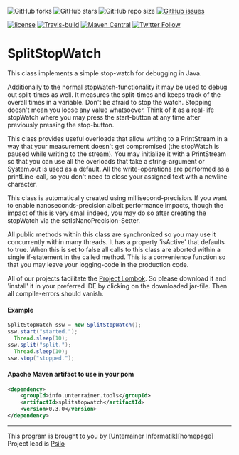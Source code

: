 ![GitHub forks](https://img.shields.io/github/forks/UnterrainerInformatik/java-splitstopwatch?style=social) ![GitHub stars](https://img.shields.io/github/stars/UnterrainerInformatik/java-splitstopwatch?style=social) ![GitHub repo size](https://img.shields.io/github/repo-size/UnterrainerInformatik/java-splitstopwatch) [![GitHub issues](https://img.shields.io/github/issues/UnterrainerInformatik/java-splitstopwatch)](https://github.com/UnterrainerInformatik/java-splitstopwatch/issues)

[![license](https://img.shields.io/github/license/unterrainerinformatik/FiniteStateMachine.svg?maxAge=2592000)](http://unlicense.org) [![Travis-build](https://travis-ci.org/UnterrainerInformatik/java-java-splitstopwatch.svg?branch=master)](https://travis-ci.org/github/UnterrainerInformatik/java-java-splitstopwatch) [![Maven Central](https://img.shields.io/maven-central/v/info.unterrainer.commons/java-splitstopwatch)](https://search.maven.org/artifact/info.unterrainer.tools/java-splitstopwatch) [![Twitter Follow](https://img.shields.io/twitter/follow/throbax.svg?style=social&label=Follow&maxAge=2592000)](https://twitter.com/throbax)



# SplitStopWatch

This class implements a simple stop-watch for debugging in Java.

Additionally to the normal stopWatch-functionality it may be used to debug out split-times as well. It measures the split-times and keeps track of the overall times in a variable.
Don't be afraid to stop the watch. Stopping doesn't mean you loose any value whatsoever. Think of it as a real-life stopWatch where you may press the start-button at any time after previously pressing the stop-button.

This class provides useful overloads that allow writing to a PrintStream in a way that your measurement doesn't get compromised (the stopWatch is paused while writing to the stream). You may initialize it with a PrintStream so that you can use all the overloads that take a string-argument or System.out is used as a default.
All the write-operations are performed as a printLine-call, so you don't need to close your assigned text with a newline-character.

This class is automatically created using millisecond-precision. If you want to enable nanoseconds-precision albeit performance impacts, though the impact of this is very small indeed, you may do so after creating the stopWatch via the setIsNanoPrecision-Setter.

All public methods within this class are synchronized so you may use it concurrently within many threads.
It has a property 'isActive' that defaults to true. When this is set to false all calls to this class are aborted within a single if-statement in the called method. This is a convenience function so that you may leave your logging-code in the production code. 

All of our projects facilitate the [Project Lombok][lombok]. So please download it and 'install' it in your preferred IDE by clicking on the downloaded jar-file. Then all compile-errors should vanish.  

#### Example

```java
SplitStopWatch ssw = new SplitStopWatch();
ssw.start("started.");
  Thread.sleep(10);
ssw.split("split.");
  Thread.sleep(10);
ssw.stop("stopped.");
```

#### Apache Maven artifact to use in your pom
```xml
<dependency>
    <groupId>info.unterrainer.tools</groupId>
    <artifactId>splitstopwatch</artifactId>
    <version>0.3.0</version>
</dependency>
```

---
This program is brought to you by [Unterrainer Informatik][homepage]  
Project lead is [Psilo][psilomail]

[psilomail]: mailto:psilo@unterrainer.info
[lombok]: https://projectlombok.org

[github]: https://github.com/UnterrainerInformatik/java-splitstopwatch